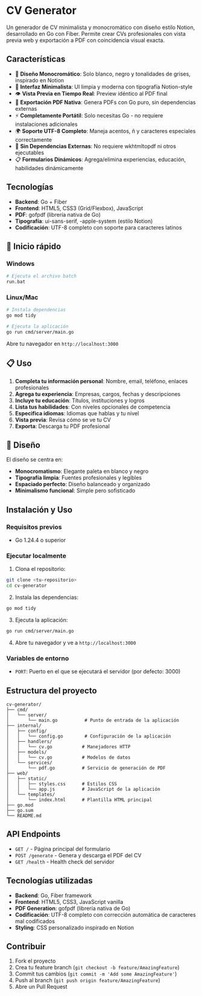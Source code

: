 # CV Generator

Un generador de CV minimalista y monocromático con diseño estilo Notion, desarrollado en Go con Fiber. Permite crear CVs profesionales con vista previa web y exportación a PDF con coincidencia visual exacta.

## Características

- 🎨 **Diseño Monocromático**: Solo blanco, negro y tonalidades de grises, inspirado en Notion
- 📱 **Interfaz Minimalista**: UI limpia y moderna con tipografía Notion-style
- 👁️ **Vista Previa en Tiempo Real**: Preview idéntico al PDF final
- 📄 **Exportación PDF Nativa**: Genera PDFs con Go puro, sin dependencias externas
- ⚡ **Completamente Portátil**: Solo necesitas Go - no requiere instalaciones adicionales
- 🌍 **Soporte UTF-8 Completo**: Maneja acentos, ñ y caracteres especiales correctamente
- 🔧 **Sin Dependencias Externas**: No requiere wkhtmltopdf ni otros ejecutables
- 📋 **Formularios Dinámicos**: Agrega/elimina experiencias, educación, habilidades dinámicamente

## Tecnologías

- **Backend**: Go + Fiber
- **Frontend**: HTML5, CSS3 (Grid/Flexbox), JavaScript
- **PDF**: gofpdf (librería nativa de Go)
- **Tipografía**: ui-sans-serif, -apple-system (estilo Notion)
- **Codificación**: UTF-8 completo con soporte para caracteres latinos

## 🚀 Inicio rápido

### Windows
```bash
# Ejecuta el archivo batch
run.bat
```

### Linux/Mac
```bash
# Instala dependencias
go mod tidy

# Ejecuta la aplicación
go run cmd/server/main.go
```

Abre tu navegador en `http://localhost:3000`

## 📋 Uso

1. **Completa tu información personal**: Nombre, email, teléfono, enlaces profesionales
2. **Agrega tu experiencia**: Empresas, cargos, fechas y descripciones
3. **Incluye tu educación**: Títulos, instituciones y logros
4. **Lista tus habilidades**: Con niveles opcionales de competencia
5. **Especifica idiomas**: Idiomas que hablas y tu nivel
6. **Vista previa**: Revisa cómo se ve tu CV
7. **Exporta**: Descarga tu PDF profesional

## 🎨 Diseño

El diseño se centra en:
- **Monocromatismo**: Elegante paleta en blanco y negro
- **Tipografía limpia**: Fuentes profesionales y legibles
- **Espaciado perfecto**: Diseño balanceado y organizado
- **Minimalismo funcional**: Simple pero sofisticado

## Instalación y Uso

### Requisitos previos
- Go 1.24.4 o superior

### Ejecutar localmente

1. Clona el repositorio:
```bash
git clone <tu-repositorio>
cd cv-generator
```

2. Instala las dependencias:
```bash
go mod tidy
```

3. Ejecuta la aplicación:
```bash
go run cmd/server/main.go
```

4. Abre tu navegador y ve a `http://localhost:3000`

### Variables de entorno

- `PORT`: Puerto en el que se ejecutará el servidor (por defecto: 3000)

## Estructura del proyecto

```
cv-generator/
├── cmd/
│   └── server/
│       └── main.go          # Punto de entrada de la aplicación
├── internal/
│   ├── config/
│   │   └── config.go        # Configuración de la aplicación
│   ├── handlers/
│   │   └── cv.go           # Manejadores HTTP
│   ├── models/
│   │   └── cv.go           # Modelos de datos
│   └── services/
│       └── pdf.go          # Servicio de generación de PDF
├── web/
│   ├── static/
│   │   ├── styles.css      # Estilos CSS
│   │   └── app.js          # JavaScript de la aplicación
│   └── templates/
│       └── index.html      # Plantilla HTML principal
├── go.mod
├── go.sum
└── README.md
```

## API Endpoints

- `GET /` - Página principal del formulario
- `POST /generate` - Genera y descarga el PDF del CV
- `GET /health` - Health check del servidor

## Tecnologías utilizadas

- **Backend**: Go, Fiber framework
- **Frontend**: HTML5, CSS3, JavaScript vanilla
- **PDF Generation**: gofpdf (librería nativa de Go)
- **Codificación**: UTF-8 completo con corrección automática de caracteres mal codificados
- **Styling**: CSS personalizado inspirado en Notion

## Contribuir

1. Fork el proyecto
2. Crea tu feature branch (`git checkout -b feature/AmazingFeature`)
3. Commit tus cambios (`git commit -m 'Add some AmazingFeature'`)
4. Push al branch (`git push origin feature/AmazingFeature`)
5. Abre un Pull Request